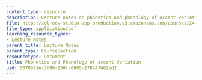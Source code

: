 ```yaml
---
content_type: resource
description: Lecture notes on phonetics and phonology of accent variation.
file: https://ol-ocw-studio-app-production.s3.amazonaws.com/courses/24-910-topics-in-linguistic-theory-laboratory-phonology-spring-2007/0070571e3f90150f0605178247b62ed2_lec11_accents.pdf
file_type: application/pdf
learning_resource_types:
- Lecture Notes
parent_title: Lecture Notes
parent_type: CourseSection
resourcetype: Document
title: Phonetics and Phonology of accent Variation
uid: 0070571e-3f90-150f-0605-178247b62ed2
---
```

